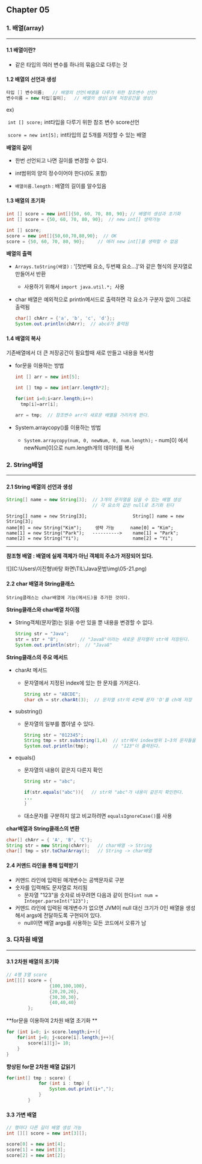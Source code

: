 ## Chapter 05

### 1. 배열(array)

---

#### 1.1 배열이란?

- 같은 타입의 여러 변수를 하나의 묶음으로 다루는 것

#### 1.2 배열의 선언과 생성

```java
타입 [] 변수이름;   // 배열의 선언(배열을 다루기 위한 참조변수 선언)
변수이름 = new 타입[길이];   // 배열의 생성(실제 저장공간을 생성)
```

ex)

​	`int [] score;`   int타입을 다루기 위한 참조 변수 score선언

​	`score = new int[5];` int타입의 값 5개를 저장할 수 있는 배열

**배열의 길이**

- 한번 선언되고 나면 길이를 변경할 수 없다.

- int범위의 양의 정수이어야 한다(0도 포함)
- `배열이름.length`  :  배열의 길이를 알수있음



#### 1.3 배열의 초기화

```java
int [] score = new int[]{50, 60, 70, 80, 90}; // 배열의 생성과 초기화
int [] score = {50, 60, 70, 80, 90};  // new int[] 생략가능

int [] score;
score = new int[]{50,60,70,80,90};  // OK
score = {50, 60, 70, 80, 90};     // 에러 new int[]를 생략할 수 없음
```



**배열의 출력**

- `Arrays.toString(배열)` : '[첫번째 요소, 두번쨰 요소...]'와 같은 형식의 문자열로 만들어서 반환

  - 사용하기 위해서 `import java.util.*; `사용

- char 배열은 예외적으로 println메서드로 출력하면 각 요소가 구분자 없이 그대로 출력됨

  ```java
  char[] chArr = {'a', 'b', 'c', 'd'};;
  System.out.println(chArr);  // abcd가 출력됨
  ```

#### 1.4 배열의 복사

기존배열에서 더 큰 저장공간이 필요할때  새로 만들고 내용을 복사함

- for문을 이용하는 방법

  ```java
  int [] arr = new int[5];
  
  int [] tmp = new int[arr.length*2];
  
  for(int i=0;i<arr.length;i++)
  	tmp[i]=arr[i];
  
  arr = tmp;  // 참조변수 arr이 새로운 배열을 가리키게 한다.
  ```

- System.arraycopy()를 이용하는 방법
  - `System.arraycopy(num, 0, newNum, 0, num.length);` 
        -  num[0] 에서 newNum[0]으로 num.length개의 데이터를 복사



### 2. String배열

----

#### 2.1 String 배열의 선언과 생성

```java
String[] name = new String[3];  // 3개의 문자열을 담을 수 있는 배열 생성
								// 각 요소의 값은 null로 초기화 된다
```

```
String[] name = new String[3];                 String[] name = new String[3];
name[0] = new String("Kim");	 생략 가능	  	name[0] = "Kim";
name[1] = new String("Park");	---------->    name[1] = "Park";
name[2] = new String("Yi");					   name[2] = "Yi";
```

****

**참조형 배열 : 배열에 실제 객체가 아닌 객체의 주소가 저장되어 있다.**

![](C:\Users\이진형\바탕 화면\TIL\Java문법\img\05-21.png)

#### 2.2 char 배열과 String클래스

```
String클래스는 char배열에 기능(메서드)을 추가한 것이다.
```

**String클래스와  char배열 차이점**

- String객체(문자열)는 읽을 수만 있을 뿐 내용을 변경할 수 없다.

  ```java
  String str = "Java";
  str = str + "8";		  // "Java8"이라는 새로운 문자열이 str에 저장된다.
  System.out.println(str);  // "Java8"
  ```



**String클래스의 주요 메서드**

- charAt 메서드

  - 문자열에서 지정된 index에 있는 한 문자를 가저온다.

    ```java
    String str = "ABCDE";
    char ch = str.charAt(3);  // 문자열 str의 4번째 문자 'D'를 ch에 저장
    ```

- substring()

  - 문자열의 일부를 뽑아낼 수 있다.

    ```java
    String str = "012345";
    String tmp = str.substring(1,4)  // str에서 index범위 1~3의 문자들을 반환
    System.out.println(tmp);   		 // "123"이 출력된다.
    ```

- equals()

  - 문자열의 내용이 같은지 다른지 확인

    ```java
    String str = "abc";
    
    if(str.equals("abc")){   // str와 "abc"가 내용이 같은지 확인한다.
    ...
    }
    ```

  - 대소문자를 구분하지 않고 비교하려면 `equalsIgnoreCase()`를 사용



**char배열과 String클래스의 변환**

```java
char[] chArr = { 'A', 'B', 'C'};
String str = new String(chArr);   // char배열 -> String
char[] tmp = str.toCharArray();   // String -> char배열
```

#### 2.4 커맨드 라인을 통해 입력받기

- 커맨드 라인에 입력된 매개변수는 공백문자로 구분
- 숫자를 입력해도 문자열로 처리됨 
  - 문자열 "123"을 숫자로 바꾸려면 다음과 같이 한다`int num = Integer.parseInt("123");`
- 커맨드 라인에 입력된 매개변수가 없으면 JVM이 null 대신 크기가 0인 배열을 생성해서 args에 전달하도록 구현되어 있다.
  - null이면 배열 args를 사용하는 모든 코드에서 오류가 남

### 3. 다차원 배열

----

#### 3.1 2차원 배열의 초기화

```java
// 4행 3열 score 
int[][] score = {
                {100,100,100},
                {20,20,20},
                {30,30,30},
                {40,40,40}
        };
```

**for문을 이용하여 2차원 배열 초기화 **

```java
for (int i=0; i< score.length;i++){
	for(int j=0; j<score[i].length;j++){
		score[i][j]= 10;
	}
}
```

**향상된 for문 2차원 배열 값읽기**

```java
for(int[] tmp : score) {
            for (int i : tmp) {
                System.out.print(i+",");
            }
        }
```

#### 3.3 가변 배열

```java
// 행마다 다른 길이 배열 생성 가능
int [][] score = new int[3][];

score[0] = new int[4];    
score[1] = new int[3];    
score[2] = new int[2];
```


